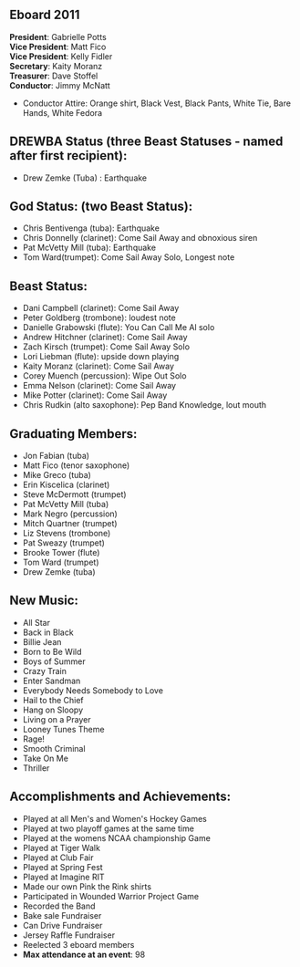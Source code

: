 ## Eboard 2011

__President__: Gabrielle Potts  
__Vice President__: Matt Fico  
__Vice President__: Kelly Fidler  
__Secretary__: Kaity Moranz  
__Treasurer__: Dave Stoffel  
__Conductor__: Jimmy McNatt  

* Conductor Attire: Orange shirt, Black Vest, Black Pants, White Tie, Bare Hands, White Fedora

## DREWBA Status (three Beast Statuses - named after first recipient):
* Drew Zemke (Tuba) : Earthquake

## God Status: (two Beast Status):
* Chris Bentivenga (tuba): Earthquake
* Chris Donnelly (clarinet): Come Sail Away and obnoxious siren
* Pat McVetty Mill (tuba): Earthquake
* Tom Ward(trumpet): Come Sail Away Solo, Longest note

## Beast Status:
* Dani Campbell (clarinet): Come Sail Away
* Peter Goldberg (trombone): loudest note
* Danielle Grabowski (flute): You Can Call Me Al solo
* Andrew Hitchner (clarinet): Come Sail Away
* Zach Kirsch (trumpet): Come Sail Away Solo
* Lori Liebman (flute): upside down playing
* Kaity Moranz (clarinet): Come Sail Away
* Corey Muench (percussion): Wipe Out Solo
* Emma Nelson (clarinet): Come Sail Away
* Mike Potter (clarinet): Come Sail Away
* Chris Rudkin (alto saxophone): Pep Band Knowledge, lout mouth

## Graduating Members:
* Jon Fabian (tuba)
* Matt Fico (tenor saxophone)
* Mike Greco (tuba)
* Erin Kiscelica (clarinet)
* Steve McDermott (trumpet)
* Pat McVetty Mill (tuba)
* Mark Negro (percussion)
* Mitch Quartner (trumpet)
* Liz Stevens (trombone)
* Pat Sweazy (trumpet)
* Brooke Tower (flute)
* Tom Ward (trumpet)
* Drew Zemke (tuba)

## New Music:

* All Star
* Back in Black
* Billie Jean
* Born to Be Wild
* Boys of Summer
* Crazy Train
* Enter Sandman
* Everybody Needs Somebody to Love
* Hail to the Chief
* Hang on Sloopy
* Living on a Prayer
* Looney Tunes Theme
* Rage!
* Smooth Criminal
* Take On Me
* Thriller

## Accomplishments and Achievements:

* Played at all Men's and Women's Hockey Games
* Played at two playoff games at the same time
* Played at the womens NCAA championship Game
* Played at Tiger Walk
* Played at Club Fair
* Played at Spring Fest
* Played at Imagine RIT
* Made our own Pink the Rink shirts
* Participated in Wounded Warrior Project Game
* Recorded the Band
* Bake sale Fundraiser
* Can Drive Fundraiser
* Jersey Raffle Fundraiser
* Reelected 3 eboard members
* __Max attendance at an event__: 98
